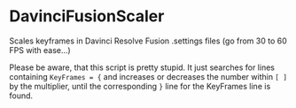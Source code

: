 # DavinciFusionScaler
Scales keyframes in Davinci Resolve Fusion .settings files (go from 30 to 60 FPS with ease...)

Please be aware, that this script is pretty stupid. It just searches for lines containing `KeyFrames = {` and increases
or decreases the number within `[ ]` by the multiplier, until the corresponding `}` line for the KeyFrames line is found.
